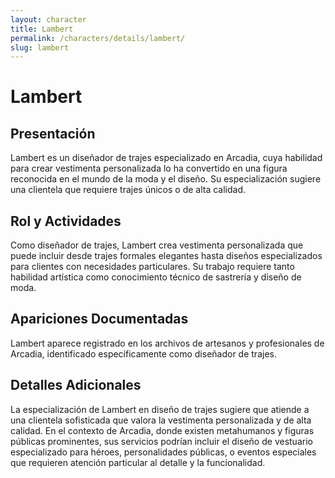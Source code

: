 ```yaml
---
layout: character
title: Lambert
permalink: /characters/details/lambert/
slug: lambert
---
```


# Lambert

## Presentación
Lambert es un diseñador de trajes especializado en Arcadia, cuya habilidad para crear vestimenta personalizada lo ha convertido en una figura reconocida en el mundo de la moda y el diseño. Su especialización sugiere una clientela que requiere trajes únicos o de alta calidad.

## Rol y Actividades
Como diseñador de trajes, Lambert crea vestimenta personalizada que puede incluir desde trajes formales elegantes hasta diseños especializados para clientes con necesidades particulares. Su trabajo requiere tanto habilidad artística como conocimiento técnico de sastrería y diseño de moda.

## Apariciones Documentadas
Lambert aparece registrado en los archivos de artesanos y profesionales de Arcadia, identificado específicamente como diseñador de trajes.

## Detalles Adicionales
La especialización de Lambert en diseño de trajes sugiere que atiende a una clientela sofisticada que valora la vestimenta personalizada y de alta calidad. En el contexto de Arcadia, donde existen metahumanos y figuras públicas prominentes, sus servicios podrían incluir el diseño de vestuario especializado para héroes, personalidades públicas, o eventos especiales que requieren atención particular al detalle y la funcionalidad.